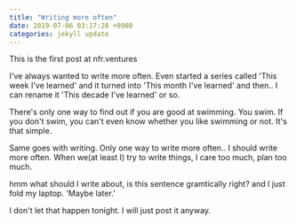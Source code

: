 ```yaml
---
title: "Writing more often"
date: 2019-07-06 03:17:28 +0900
categories: jekyll update
---
```


This is the first post at nfr.ventures

I've always wanted to write more often. Even started a series called 'This week I've learned' and it turned into 'This month I've learned' and then..
I can rename it 'This decade I've learned' or so.

There's only one way to find out if you are good at swimming. You swim. If you don't swim, you can't even know whether you like swimming or not.
It's that simple.

Same goes with writing. Only one way to write more often.. I should write more often.
When we(at least I) try to write things, I care too much, plan too much.

hmm what should I write about, is this sentence gramtically right?
and I just fold my laptop. 'Maybe later.'

I don't let that happen tonight. I will just post it anyway.
